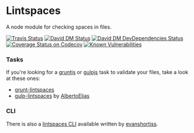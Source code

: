 # Lintspaces

A node module for checking spaces in files.

[![Travis Status](https://travis-ci.org/schorfES/node-lintspaces.png?branch=master)](https://travis-ci.org/schorfES/node-lintspaces)
[![David DM Status](https://david-dm.org/schorfES/node-lintspaces.svg?branch=master)](https://david-dm.org/schorfes/node-lintspaces#info=dependencies)
[![David DM DevDependencies Status](https://david-dm.org/schorfes/node-lintspaces/dev-status.svg?branch=master)](https://david-dm.org/schorfes/node-lintspaces#info=devDependencies)
[![Coverage Status on Codecov](https://codecov.io/gh/schorfES/node-lintspaces/branch/master/graph/badge.svg)](https://codecov.io/gh/schorfES/node-lintspaces)
[![Known Vulnerabilities](https://snyk.io/test/github/schorfES/node-lintspaces/badge.svg)](https://snyk.io/test/github/schorfES/node-lintspaces)

### Tasks

If you're looking for a
[gruntjs](http://gruntjs.com/) or
[gulpjs](http://gulpjs.com/)
task to validate your files, take a look at these ones:

* [grunt-lintspaces](https://github.com/schorfES/grunt-lintspaces)
* [gulp-lintspaces](https://github.com/AlbertoElias/gulp-lintspaces) by [AlbertoElias](https://github.com/AlbertoElias)


### CLI

There is also a [lintspaces CLI](https://github.com/evanshortiss/lintspaces-cli)
available written by [evanshortiss](https://github.com/evanshortiss).
